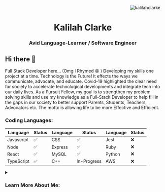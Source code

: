 <p align="right"> <img src="https://komarev.com/ghpvc/?username=kalilahclarke&label=Profile%20views&color=0e75b6&style=flat" alt="kalilahclarke" /> </p>

<h1 align="center">Kalilah Clarke</h1>
<h3 align="center">Avid Language-Learner / Software Engineer</h3>

## Hi there 👋
Full Stack Developer here... (Omg I Rhymed 😜 )
Developing my skills one project at a time. 
Technology is the Future! It effects the ways we communicate, advocate, and educate. Covid-19 highlighted the clear need for society to accelerate technological developments and integrate tech into our daily lives. As a Pursuit Fellow, my goal is to strengthen my problem solving skills and use my knowledge as a Full-Stack Developer to help fill in the gaps in our society to better support Parents, Students, Teachers, Advocators etc. The motto is allowing life to be more Effective and Efficient.


<h3 align='left'>Coding Languages:</h3>


 
| Language | Status |   Language  | Status |Language | Status
| ----------- | ----------- |----------- |----------- |----------- |----------- |
| Javascript | ✅ |CSS | ✅ | Jest | ❌
| Node| ✅ |Express| ✅ | Ruby | ❌
| React| ✅ |MySQL | ✅ |Python |❌
|TypeScript| ✅ | C++| In-Progress |AWS| ❌
 

<details>
<summary> 
<h3 align='left'>Learn More About Me:</h3>
</summary>


<!-- ### Learn More about Me: -->

<!--
**KalilahClarke/KalilahClarke** is a ✨ _special_ ✨ repository because its `README.md` (this file) appears on your GitHub profile.

Here are some ideas to get you started:

- 🔭 I’m currently working on ...
- 🌱 I’m currently learning ...
- 👯 I’m looking to collaborate on ...
- 🤔 I’m looking for help with ...
- 💬 Ask me about ...
- 📫 How to reach me: ...
- 😄 Pronouns: ...
- ⚡ Fun fact: ...
-->



| 👀 Description | Information/Links|
| ----------- | ----------- |
|  📫 How to reach me| [![Mail Badge](https://img.shields.io/badge/-KalilahClarke-c0392b?style=flat&labelColor=c0392b&logo=gmail&logoColor=white)](mailto:kalilahclarke@pursuit.org) [![Linkedin Badge](https://img.shields.io/badge/-KalilahClarke-0e76a8?style=flat&labelColor=0e76a8&logo=linkedin&logoColor=white)](https://www.linkedin.com/in/kalilah-clarke/)
| 📄 Know about my experiences |[Resume](https://docs.google.com/document/d/1wld0pXmfpM9C_Z8DB4tOokE9Qv2S82b97WrcSxqwzIU/edit?usp=sharing)
|  🔭 I’m currently working on|[GoldenSolutions](https://goldensolutionscapstone.netlify.app/) 
|  🌱 I’m currently learning  | **TypeScript** 
|  💬 Ask me about | **React and Javascript** 





<h3 align="left">DSA Profiles:</h3>
<p align="left">
<a href="https://www.hackerrank.com/@kalilahclarke" target="blank"><img align="center" src="https://raw.githubusercontent.com/rahuldkjain/github-profile-readme-generator/master/src/images/icons/Social/hackerrank.svg" alt="kalilahclarke" height="30" width="40" /></a>
<a href="https://www.leetcode.com/kclarke51" target="blank"><img align="center" src="https://raw.githubusercontent.com/rahuldkjain/github-profile-readme-generator/master/src/images/icons/Social/leet-code.svg" alt="kclarke51" height="30" width="40" /></a>

</p>

<h3 align="left">Languages and Tools:</h3>
<p align="left"> <a href="https://getbootstrap.com" target="_blank" rel="noreferrer"> <img src="https://raw.githubusercontent.com/devicons/devicon/master/icons/bootstrap/bootstrap-plain-wordmark.svg" alt="bootstrap" width="40" height="40"/> </a> <a href="https://www.chartjs.org" target="_blank" rel="noreferrer"> <img src="https://www.chartjs.org/media/logo-title.svg" alt="chartjs" width="40" height="40"/> </a> <a href="https://www.w3schools.com/cpp/" target="_blank" rel="noreferrer"> <img src="https://raw.githubusercontent.com/devicons/devicon/master/icons/cplusplus/cplusplus-original.svg" alt="cplusplus" width="40" height="40"/> </a> <a href="https://www.w3schools.com/css/" target="_blank" rel="noreferrer"> <img src="https://raw.githubusercontent.com/devicons/devicon/master/icons/css3/css3-original-wordmark.svg" alt="css3" width="40" height="40"/> </a> <a href="https://expressjs.com" target="_blank" rel="noreferrer"> <img src="https://raw.githubusercontent.com/devicons/devicon/master/icons/express/express-original-wordmark.svg" alt="express" width="40" height="40"/> </a> <a href="https://www.figma.com/" target="_blank" rel="noreferrer"> <img src="https://www.vectorlogo.zone/logos/figma/figma-icon.svg" alt="figma" width="40" height="40"/> </a> <a href="https://firebase.google.com/" target="_blank" rel="noreferrer"> <img src="https://www.vectorlogo.zone/logos/firebase/firebase-icon.svg" alt="firebase" width="40" height="40"/> </a> <a href="https://git-scm.com/" target="_blank" rel="noreferrer"> <img src="https://www.vectorlogo.zone/logos/git-scm/git-scm-icon.svg" alt="git" width="40" height="40"/> </a> <a href="https://heroku.com" target="_blank" rel="noreferrer"> <img src="https://www.vectorlogo.zone/logos/heroku/heroku-icon.svg" alt="heroku" width="40" height="40"/> </a> <a href="https://www.w3.org/html/" target="_blank" rel="noreferrer"> <img src="https://raw.githubusercontent.com/devicons/devicon/master/icons/html5/html5-original-wordmark.svg" alt="html5" width="40" height="40"/> </a> <a href="https://developer.mozilla.org/en-US/docs/Web/JavaScript" target="_blank" rel="noreferrer"> <img src="https://raw.githubusercontent.com/devicons/devicon/master/icons/javascript/javascript-original.svg" alt="javascript" width="40" height="40"/> </a> <a href="https://nodejs.org" target="_blank" rel="noreferrer"> <img src="https://raw.githubusercontent.com/devicons/devicon/master/icons/nodejs/nodejs-original-wordmark.svg" alt="nodejs" width="40" height="40"/> </a> <a href="https://www.postgresql.org" target="_blank" rel="noreferrer"> <img src="https://raw.githubusercontent.com/devicons/devicon/master/icons/postgresql/postgresql-original-wordmark.svg" alt="postgresql" width="40" height="40"/> </a> <a href="https://postman.com" target="_blank" rel="noreferrer"> <img src="https://www.vectorlogo.zone/logos/getpostman/getpostman-icon.svg" alt="postman" width="40" height="40"/> </a> <a href="https://reactjs.org/" target="_blank" rel="noreferrer"> <img src="https://raw.githubusercontent.com/devicons/devicon/master/icons/react/react-original-wordmark.svg" alt="react" width="40" height="40"/> </a> <a href="https://sass-lang.com" target="_blank" rel="noreferrer"> <img src="https://raw.githubusercontent.com/devicons/devicon/master/icons/sass/sass-original.svg" alt="sass" width="40" height="40"/> </a> <a href="https://tailwindcss.com/" target="_blank" rel="noreferrer"> <img src="https://www.vectorlogo.zone/logos/tailwindcss/tailwindcss-icon.svg" alt="tailwind" width="40" height="40"/> </a> <a href="https://www.typescriptlang.org/" target="_blank" rel="noreferrer"> <img src="https://raw.githubusercontent.com/devicons/devicon/master/icons/typescript/typescript-original.svg" alt="typescript" width="40" height="40"/> </a> </p>


 <p>&nbsp;<img align="center" src="https://github-readme-stats.vercel.app/api?username=kalilahclarke&show_icons=true&locale=en" alt="kalilahclarke" />
<img align="center" src="https://github-readme-streak-stats.herokuapp.com/?user=kalilahclarke&" alt="kalilahclarke" /></p>
